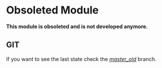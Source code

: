 Obsoleted Module
================

**This module is obsoleted and is not developed anymore.**

GIT
---

If you want to see the last state check the [*master_old*](../master_old) branch.

